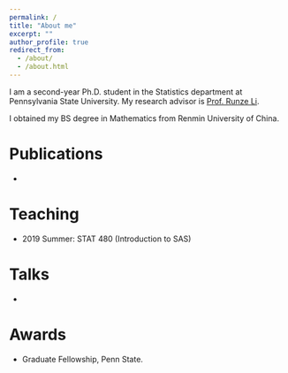 ```yaml
---
permalink: /
title: "About me"
excerpt: ""
author_profile: true
redirect_from: 
  - /about/
  - /about.html
---
```


I am a second-year Ph.D. student in the Statistics department at Pennsylvania State University. My research advisor is [Prof. Runze Li](http://personal.psu.edu/ril4/).

I obtained my BS degree in Mathematics from Renmin University of China.

Publications
======

*

Teaching
======

* 2019 Summer: STAT 480 (Introduction to SAS)

Talks
======

*

Awards
======

* Graduate Fellowship, Penn State.
